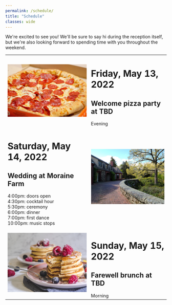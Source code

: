 ```yaml
---
permalink: /schedule/
title: "Schedule"
classes: wide
---
```


We're excited to see you! We'll be sure to say hi during the reception itself, but we're also looking forward to spending time with you throughout the weekend.

<table>
  <tbody>
    <tr>
      <td><img src="/assets/images/pizza.jpg"></td>
      <td class="right_col"><h1>Friday, May 13, 2022</h1><h2>Welcome pizza party at TBD</h2>Evening</td>
    </tr>
    <tr>
      <td class="left_col"><h1>Saturday, May 14, 2022</h1><h2>Wedding at Moraine Farm</h2>4:00pm: doors open<br>4:30pm: cocktail hour<br>5:30pm: ceremony<br>6:00pm: dinner<br>7:00pm: first dance<br>10:00pm: music stops</td>
      <td><img src="/assets/images/moraine_farm.jpg"></td>
    </tr>
    <tr>
      <td><img src="/assets/images/pancakes.jpg"></td>
      <td class="right_col"><h1>Sunday, May 15, 2022</h1><h2>Farewell brunch at TBD</h2>Morning</td>
    </tr>
  </tbody>
</table>
